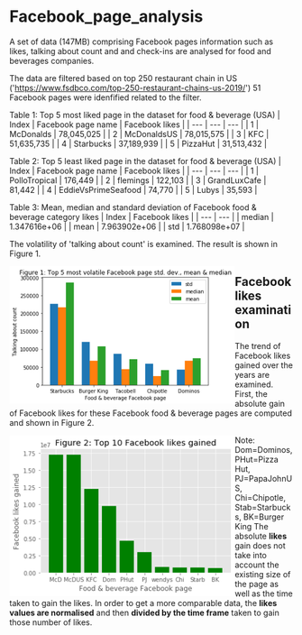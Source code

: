 # Facebook_page_analysis
A set of data (147MB) comprising Facebook pages information such as likes, talking about count and and check-ins are analysed for food and beverages companies.

The data are filtered based on top 250 restaurant chain in US ('https://www.fsdbco.com/top-250-restaurant-chains-us-2019/')
51 Facebook pages were idenfified related to the filter.

Table 1: Top 5 most liked page in the dataset for food & beverage (USA) 
| Index | Facebook page name | Facebook likes | 
| --- | --- | --- |
| 1 | McDonalds | 78,045,025 |
| 2 | McDonaldsUS | 78,015,575 |
| 3 | KFC | 51,635,735 |
| 4 | Starbucks | 37,189,939 |
| 5 | PizzaHut | 31,513,432 |

Table 2: Top 5 least liked page in the dataset for food & beverage (USA) 
| Index | Facebook page name | Facebook likes | 
| --- | --- | --- |
| 1 | PolloTropical | 176,449 |
| 2 | flemings | 122,103 |
| 3 | GrandLuxCafe | 81,442 |
| 4 | EddieVsPrimeSeafood | 74,770 |
| 5 | Lubys | 35,593 |

Table 3: Mean, median and standard deviation of Facebook food & beverage category likes 
| Index | Facebook likes |
| --- | --- |
| median | 1.347616e+06 |
| mean | 7.963902e+06 |
| std | 1.768098e+07 |
	
The volatility of 'talking about count' is examined. The result is shown in Figure 1.

<p align="center">
  <img align="left" src="Figures/Figure1.png" width="400">
</p>


## Facebook likes examination
The trend of Facebook likes gained over the years are examined. First, the absolute gain of Facebook likes for these Facebook food & beverage pages are computed and shown in Figure 2. 

<p align="left">
  <img align="left" src="Figures/Figure2.png" width="400" align="left">
</p>

Note: Dom=Dominos, PHut=Pizza Hut, PJ=PapaJohnUS, Chi=Chipotle, Stab=Starbucks, BK=Burger King
The absolute **likes** gain does not take into account the existing size of the page as well as the time taken to gain the likes. In order to get a more comparable data, the **likes values are normalised** and then **divided by the time frame** taken to gain those number of likes.    
	





